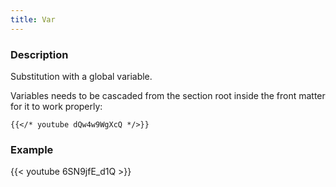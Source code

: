```yaml
---
title: Var
---
```


### Description

Substitution with a global variable.

Variables needs to be cascaded from the section root inside the front matter for it to work properly:

```go-html-template
{{</* youtube dQw4w9WgXcQ */>}}
```

### Example

{{< youtube 6SN9jfE_d1Q >}}

